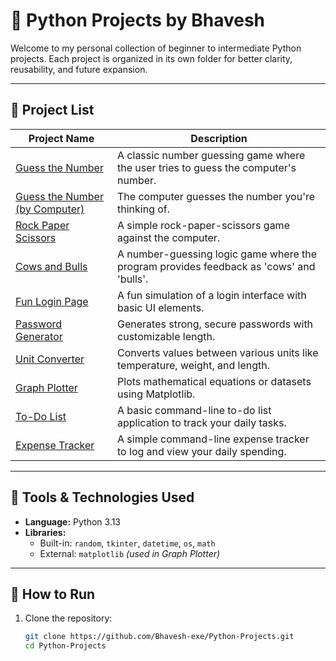 # 🐍 Python Projects by Bhavesh

Welcome to my personal collection of beginner to intermediate Python projects. Each project is organized in its own folder for better clarity, reusability, and future expansion.

---

## 📂 Project List

| Project Name | Description |
|--------------|-------------|
| [Guess the Number](./Guess_no/Guess_no.py) | A classic number guessing game where the user tries to guess the computer's number. |
| [Guess the Number (by Computer)](./Guess_no_by_Computer/Guess_no_by_Computer.py) | The computer guesses the number you're thinking of. |
| [Rock Paper Scissors](./Rock_Paper_Scissor/Rock%20Paper%20Scissor.py) | A simple rock-paper-scissors game against the computer. |
| [Cows and Bulls](./Cows_and_Bulls/Cows_and_Bulls.py) | A number-guessing logic game where the program provides feedback as 'cows' and 'bulls'. |
| [Fun Login Page](./Fun_LoginPage/Fun_LoginPage.py) | A fun simulation of a login interface with basic UI elements. |
| [Password Generator](./Password_Generator/Password%20Generator.py) | Generates strong, secure passwords with customizable length. |
| [Unit Converter](./Unit_Converter/Unit_Converter.py) | Converts values between various units like temperature, weight, and length. |
| [Graph Plotter](./Graph_Plotter/Graph_Plotter.py) | Plots mathematical equations or datasets using Matplotlib. |
| [To-Do List](./To-Do_List/To-Do%20List.py) | A basic command-line to-do list application to track your daily tasks. |
| [Expense Tracker](./Expence_Tracker/Expence_Tracker.py) | A simple command-line expense tracker to log and view your daily spending. |

---

## 🧰 Tools & Technologies Used

- **Language:** Python 3.13
- **Libraries:** 
  - Built-in: `random`, `tkinter`, `datetime`, `os`, `math`
  - External: `matplotlib` *(used in Graph Plotter)*

---

## 🚀 How to Run

1. Clone the repository:
   ```bash
   git clone https://github.com/Bhavesh-exe/Python-Projects.git
   cd Python-Projects
